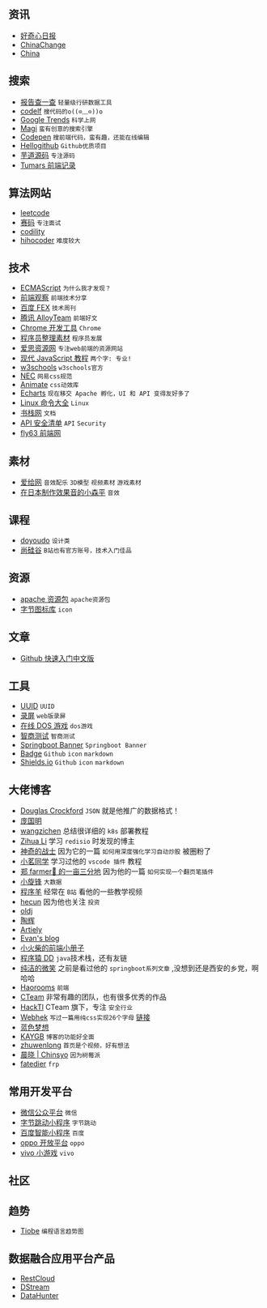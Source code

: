 ## 资讯

- [好奇心日报](http://www.qdaily.com/)
- [ChinaChange](https://chinachange.org/)
- [China](http://www.china.org.cn/)

## 搜索

- [报告查一查](http://report.seedsufe.com/#/index) `轻量级行研数据工具`
- [codelf](https://unbug.github.io/codelf/) `搜代码的o((⊙﹏⊙))o`
- [Google Trends](https://trends.google.com/trends/) `科学上网`
- [Magi](https://magi.com/) `蛮有创意的搜索引擎`
- [Codepen](https://codepen.io/) `搜前端代码，蛮有趣，还能在线编辑`
- [Hellogithub](https://hellogithub.com/) `Github优质项目`
- [芋道源码](https://www.iocoder.cn/) `专注源码`
- [Tumars 前端记录](https://github.com/tumars/fe-record)

## 算法网站

- [leetcode](https://leetcode-cn.com/)
- [赛码](https://www.acmcoder.com/index) `专注面试`
- [codility](https://www.codility.com/)
- [hihocoder](http://hihocoder.com/) `难度较大`

## 技术

- [ECMAScript](https://tc39.es/ecma262/) `为什么我才发现？`
- [前端观察](https://qianduan.net/) `前端技术分享`
- [百度 FEX](http://fex.baidu.com/) `技术周刊`
- [腾讯 AlloyTeam](http://www.alloyteam.com/) `前端好文`
- [Chrome 开发工具](https://developers.google.cn/web/tools/chrome-devtools) `Chrome`
- [程序员整理素材](http://tools.stanzhai.site/) `程序员发展`
- [爱思资源网](http://www.aseoe.com/) `专注web前端的资源网站`
- [现代 JavaScript 教程](https://zh.javascript.info/) `两个字: 专业!`
- [w3schools](https://www.w3schools.com/) `w3schools官方`
- [NEC](http://nec.netease.com/) `网易css规范`
- [Animate](https://animate.style/) `css动效库`
- [Echarts](https://echarts.apache.org/zh/index.html) `现在移交 Apache 孵化，UI 和 API 变得友好多了`
- [Linux 命令大全](https://man.linuxde.net/) `Linux`
- [书栈网](https://www.bookstack.cn/) `文档`
- [API 安全清单](https://github.com/shieldfy/API-Security-Checklist/blob/master/README-zh.md) `API` `Security`
- [fly63 前端网](http://www.fly63.com/)

## 素材

- [爱给网](https://www.aigei.com/) `音效配乐` `3D模型` `视频素材` `游戏素材`
- [在日本制作效果音的小森平](https://taira-komori.jpn.org/freesoundcn.html) `音效`

## 课程

- [doyoudo](https://www.doyoudo.com/) `设计类`
- [尚硅谷](http://www.atguigu.com/download.shtml) `B站也有官方账号，技术入门佳品`

## 资源

- [apache 资源包](http://archive.apache.org/dist/) `apache资源包`
- [字节图标库](https://iconpark.bytedance.com) `icon`

## 文章

- [Github 快速入门中文版](https://docs.github.com/cn/github/getting-started-with-github/quickstart)

## 工具

- [UUID](http://www.uuid.online/) `UUID`
- [录屏](https://tools.miku.ac/screen_record/) `web版录屏`
- [在线 DOS 游戏](https://dos.zczc.cz/) `dos游戏`
- [智商测试](https://www.zxgj.cn/m/zhishang) `智商测试`
- [Springboot Banner](https://www.bootschool.net/ascii) `Springboot Banner`
- [Badge](https://badge.fury.io/) `Github` `icon` `markdown`
- [Shields.io](https://shields.io/category/platform-support) `Github` `icon` `markdown`

## 大佬博客

- [Douglas Crockford](https://www.crockford.com/blog.html) `JSON` 就是他推广的数据格式！
- [庞国明](http://pangguoming.com/about)
- [wangzichen](http://www.codedog.fun/) 总结很详细的 `k8s` 部署教程
- [Zihua Li](https://zihua.li/) 学习 `redisio` 时发现的博主
- [神奇的战士](https://thinkhard.tech/) 因为它的一篇 `如何用深度强化学习自动炒股` 被圈粉了
- [小茗同学](https://haoji.me/) 学习过他的 `vscode 插件` 教程
- [郑 farmer🐛 的一亩三分地](https://www.zhengqingxin.com/) 因为他的一篇 `如何实现一个翻页笔插件`
- [小旋锋](http://laijianfeng.org/) `大数据`
- [程序羊](https://www.codesheep.cn/) 经常在 `B站` 看他的一些教学视频
- [hecun](http://hecun.site/) 因为他也关注 `投资`
- [oldj](https://oldj.net/about/)
- [陶辉](https://www.taohui.org.cn/)
- [Artiely](https://artiely.gitee.io/)
- [Evan's blog](https://xugaoyi.com/)
- [小火柴的前端小册子](https://xiaohuochai.site/)
- [程序猿 DD](https://blog.didispace.com/) `java`技术栈，还有友链
- [纯洁的微笑](http://www.ityouknow.com/) 之前是看过他的 `springboot系列文章` ,没想到还是西安的乡党，啊哈哈
- [Haorooms](https://www.haorooms.com/) `前端`
- [CTeam](https://c.team/) 非常有趣的团队，也有很多优秀的作品
- [HackTl](https://hack.tl/) CTeam 旗下，专注 `安全行业`
- [Webhek](https://www.webhek.com/) `写过一篇用纯css实现26个字母` [链接](https://www.webhek.com/post/css-sans.html)
- [蓝色梦想](https://www.bluesdream.com/)
- [KAYGB](https://blog.kaygb.com) `博客的功能好全面`
- [zhuwenlong](https://www.zhuwenlong.com/) `首页是个视频，好有想法`
- [晨晓 | Chinsyo](https://chinsyo.com/) `因为树莓派`
- [fatedier](https://blog.fatedier.com/) `frp`

## 常用开发平台

- [微信公众平台](https://mp.weixin.qq.com/) `微信`
- [字节跳动小程序](https://microapp.bytedance.com/) `字节跳动`
- [百度智能小程序](https://smartprogram.baidu.com/docs/introduction/enter_application/) `百度`
- [oppo 开放平台](https://open.oppomobile.com/wiki/doc#id=10522) `oppo`
- [vivo 小游戏](https://minigame.vivo.com.cn/documents/#/api/service/newaccount?id=key) `vivo`

## 社区

## 趋势

- [Tiobe](https://www.tiobe.com/tiobe-index/) `编程语言趋势图`

## 数据融合应用平台产品

- [RestCloud](http://www.restcloud.cn/restcloud/mycms/index.html)
- [DStream](http://www.dstream.com.cn/document.html)
- [DataHunter](https://www.datahunter.cn/user/videos.html)
